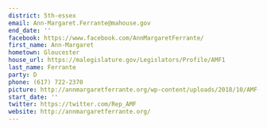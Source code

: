 ```yaml
---
district: 5th-essex
email: Ann-Margaret.Ferrante@mahouse.gov
end_date: ''
facebook: https://www.facebook.com/AnnMargaretFerrante/
first_name: Ann-Margaret
hometown: Gloucester
house_url: https://malegislature.gov/Legislators/Profile/AMF1
last_name: Ferrante
party: D
phone: (617) 722-2370
picture: http://annmargaretferrante.org/wp-content/uploads/2018/10/AMF-Headshot-2018-768x512.jpg
start_date: ''
twitter: https://twitter.com/Rep_AMF
website: http://annmargaretferrante.org/
---
```


